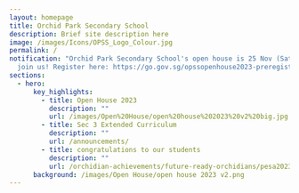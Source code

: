 ```yaml
---
layout: homepage
title: Orchid Park Secondary School
description: Brief site description here
image: /images/Icons/OPSS_Logo_Colour.jpg
permalink: /
notification: "Orchid Park Secondary School's open house is 25 Nov (Sat). Come
  join us! Register here: https://go.gov.sg/opssopenhouse2023-preregistration"
sections:
  - hero:
      key_highlights:
        - title: Open House 2023
          description: ""
          url: /images/Open%20House/open%20house%202023%20v2%20big.jpg
        - title: Sec 3 Extended Curriculum
          description: ""
          url: /announcements/
        - title: congratulations to our students
          description: ""
          url: /orchidian-achievements/future-ready-orchidians/pesa2023/
      background: /images/Open House/open house 2023 v2.png
---
```

